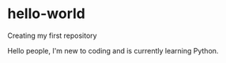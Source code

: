 # hello-world
Creating my first repository

Hello people,
I'm new to coding and is currently learning Python. 
